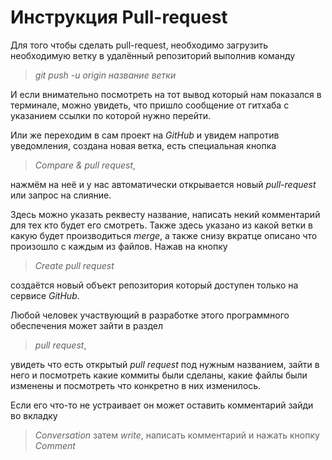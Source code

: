 # Инструкция Pull-request

Для того чтобы сделать pull-request, необходимо загрузить необходимую ветку в удалённый репозиторий выполнив команду
 >*git push -u origin название ветки* 

И если внимательно посмотреть на тот вывод который нам показался в терминале, можно увидеть, что пришло сообщение от гитхаба с указанием ссылки по которой нужно перейти.

Или же переходим в сам проект на *GitHub* и увидем напротив уведомления, создана новая ветка, есть специальная кнопка 
>*Compare & pull request*, 

нажмём на неё и у нас автоматически открывается новый *pull-request* или запрос на слияние.

 Здесь можно указать реквесту название, написать некий комментарий для тех кто будет его смотреть. Также здесь указано из какой ветки в какую будет производиться *merge*, а также снизу вкратце описано что произошло с каждым из файлов. Нажав на кнопку 
 >*Create pull request* 
 
 создаётся новый объект репозитория который доступен только на сервисе *GitHub*.

Любой человек участвующий в разработке этого программного обеспечения может зайти в раздел 
>*pull request*, 

увидеть что есть открытый *pull request* под нужным названием, зайти в него и посмотреть какие коммиты были сделаны, какие файлы были изменены и посмотреть что конкретно в них изменилось.

Если его что-то не устраивает он может оставить комментарий зайди во вкладку 
>*Conversation* затем *write*, написать комментарий и нажать кнопку *Comment*